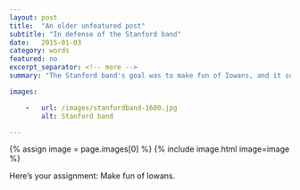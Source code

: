 ```yaml
---
layout: post
title:  "An older unfeatured post"
subtitle: "In defense of the Stanford band"
date:   2015-01-03
category: words
featured: no
excerpt_separator: <!-- more -->
summary: "The Stanford band's goal was to make fun of Iowans, and it succeeded."

images:

    -   url: /images/stanfordband-1600.jpg
        alt: Stanford band

---
```


{% assign image = page.images[0] %}
{% include image.html image=image %}

Here’s your assignment: Make fun of Iowans.